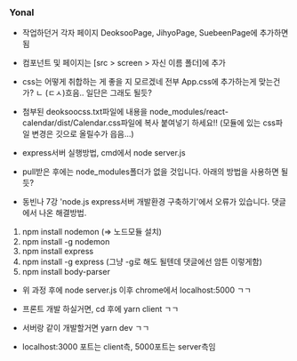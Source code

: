 ### Yonal

- 작업하던거 각자 페이지 DeoksooPage, JihyoPage, SuebeenPage에 추가하면 됨

- 컴포넌트 및 페이지는 [src > screen > 자신 이름 폴더]에 추가

- css는 어떻게 취합하는 게 좋을 지 모르겠네 전부 App.css에 추가하는게 맞는건가?
  ㄴ (ㄷㅅ)흐음.. 일단은 그래도 될듯? 

- 첨부된 deoksoocss.txt파일에 내용을 node_modules/react-calendar/dist/Calendar.css파일에 복사 붙여넣기 하세요!!
(모듈에 있는 css파일 변경은 깃으로 올릴수가 읍음...)

- express서버 실행방법, cmd에서 node server.js

- pull받은 후에는 node_modules폴더가 없을 것입니다. 아래의 방법을 사용하면 될듯?

- 동빈나 7강 'node.js express서버 개발환경 구축하기'에서 오류가 있습니다. 
댓글에서 나온 해결방법.
1. npm install nodemon (=> 노드모듈 설치)
2. npm install -g nodemon
3. npm install express
4. npm install -g express (그냥 -g로 해도 될텐데 댓글에선 암튼 이렇게함)
5. npm install body-parser
- 위 과정 후에 node server.js 이후 chrome에서 localhost:5000 ㄱㄱ

- 프론트 개발 하실거면, cd 후에 yarn client ㄱㄱ
- 서버랑 같이 개발할거면 yarn dev ㄱㄱ
- localhost:3000 포트는 client측, 5000포트는 server측임